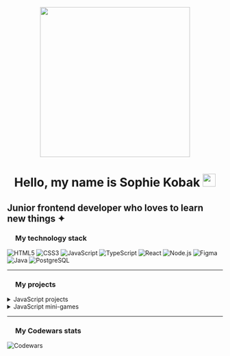 <div id="header" align="center">
  <img src="https://media1.tenor.com/m/YUzRkMOL-3EAAAAd/programming-computer-frog.gif" width="350"/>
  <h1>
    Hello, my name is Sophie Kobak
    <img src="https://media4.giphy.com/media/v1.Y2lkPTc5MGI3NjExMzBoYnBicjl1ZXJsd3RkejFxMTAyOWVtcmh4YW5wenYxcDhxeXJ6cSZlcD12MV9pbnRlcm5hbF9naWZfYnlfaWQmY3Q9Zw/ENY5vJgJPEfG3Ym14H/giphy.gif" width="30px"/>
  </h1>
</div>
<h2>Junior frontend developer who loves to learn new things ✦︎</h2>

<h3>
    <img src="https://media2.giphy.com/media/v1.Y2lkPTc5MGI3NjExNHlnand2OHdpamo4MTd4dWhmOTA2ZGw3cTQ0Mjd4Zndpb245ODJiZiZlcD12MV9pbnRlcm5hbF9naWZfYnlfaWQmY3Q9cw/bEROEEk1isKitNJ6AY/giphy.gif" width="15px"/>
  My technology stack
</h3>

<p>
  <img src="https://img.shields.io/badge/HTML5-6A5ACD?style=for-the-badge&logo=html5&logoColor=white" alt="HTML5" />
  <img src="https://img.shields.io/badge/CSS3-7B68EE?style=for-the-badge&logo=css3&logoColor=white" alt="CSS3" />
  <img src="https://img.shields.io/badge/JavaScript-9370DB?style=for-the-badge&logo=javascript&logoColor=white" alt="JavaScript" />
  <img src="https://img.shields.io/badge/TypeScript-8A2BE2?style=for-the-badge&logo=typescript&logoColor=white" alt="TypeScript" />
  <img src="https://img.shields.io/badge/React-9B30FF?style=for-the-badge&logo=react&logoColor=white" alt="React" />
  <img src="https://img.shields.io/badge/Node.js-BA55D3?style=for-the-badge&logo=node.js&logoColor=white" alt="Node.js" />
  <img src="https://img.shields.io/badge/Figma-DA70D6?style=for-the-badge&logo=figma&logoColor=white" alt="Figma" />
  <img src="https://img.shields.io/badge/Java-7B68EE?style=for-the-badge&logo=java&logoColor=white" alt="Java" />
  <img src="https://img.shields.io/badge/PostgreSQL-8A2BE2?style=for-the-badge&logo=postgresql&logoColor=white" alt="PostgreSQL" />
</p>

---

<h3>
    <img src="https://media2.giphy.com/media/v1.Y2lkPTc5MGI3NjExNHlnand2OHdpamo4MTd4dWhmOTA2ZGw3cTQ0Mjd4Zndpb245ODJiZiZlcD12MV9pbnRlcm5hbF9naWZfYnlfaWQmY3Q9cw/bEROEEk1isKitNJ6AY/giphy.gif" width="15px"/>
  My projects
</h3>
<details>
  <summary>JavaScript projects</summary>
  
* [ToDo App](https://github.com/kobak777/ToDo-app-js.git)
</details>

<details>
  <summary>JavaScript mini-games</summary>
  
  * [Tic-tac-toe](https://github.com/kobak777/Tic-tac-toe-js.git)
</details>

---

<h3>
    <img src="https://media2.giphy.com/media/v1.Y2lkPTc5MGI3NjExNHlnand2OHdpamo4MTd4dWhmOTA2ZGw3cTQ0Mjd4Zndpb245ODJiZiZlcD12MV9pbnRlcm5hbF9naWZfYnlfaWQmY3Q9cw/bEROEEk1isKitNJ6AY/giphy.gif" width="15px"/>
  My Codewars stats
</h3>

![Codewars](https://github.r2v.ch/codewars?user=SophiaKobak&theme=dark&top_languages=true)



